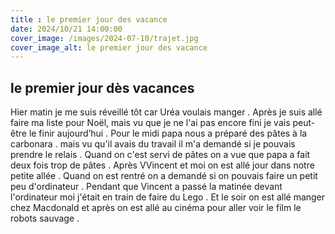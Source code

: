 ```yaml
---
title : le premier jour des vacance
date: 2024/10/21 14:00:00
cover_image: /images/2024-07-10/trajet.jpg
cover_image_alt: le premier jour des vacance
---
```

## le premier jour dès vacances ##
Hier matin je me suis réveillé tôt car Uréa voulais manger .
Après je suis allé faire ma liste pour Noël, mais vu que je ne l'ai pas encore fini je vais peut-être le finir aujourd’hui .
Pour le midi papa nous a préparé des pâtes à la carbonara .
mais vu qu'il avais du travail il m'a demandé si je pouvais prendre le relais .
Quand on c'est servi de pâtes on a vue que papa a fait deux fois trop de pâtes . 
Après VVincent et moi on est allé jour dans notre petite allée .
Quand on est rentré on a demandé si on pouvais faire un petit peu d'ordinateur .
Pendant que Vincent a passé la matinée devant l'ordinateur moi j'était en train de faire du Lego .
Et le soir on est allé manger chez Macdonald et après on est allé au cinéma pour aller voir le film le robots sauvage .